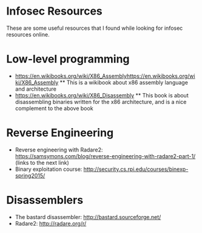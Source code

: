 Infosec Resources
=================

These are some useful resources that I found while looking for infosec resources
online.

# Low-level programming
* https://en.wikibooks.org/wiki/X86_Assemblyhttps://en.wikibooks.org/wiki/X86_Assembly
** This is a wikibook about x86 assembly language and architecture
* https://en.wikibooks.org/wiki/X86_Disassembly
** This book is about disassembling binaries written for the x86 architecture,
and is a nice complement to the above book

# Reverse Engineering
* Reverse engineering with Radare2: https://samsymons.com/blog/reverse-engineering-with-radare2-part-1/ (links to the next link)
* Binary exploitation course: http://security.cs.rpi.edu/courses/binexp-spring2015/

# Disassemblers
* The bastard disassembler: http://bastard.sourceforge.net/
* Radare2: http://radare.org/r/

